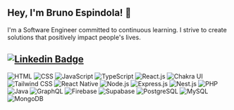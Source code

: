  ## Hey, I'm Bruno Espindola! 👋
I'm a Software Engineer committed to continuous learning. I strive to create solutions that positively impact people's lives.

[![Linkedin Badge](https://img.shields.io/badge/-Bruno%20Espindola-0A66C2?style=for-the-badge&logo=Linkedin&logoColor=white&link=https://www.linkedin.com/in/bruno-esp%C3%ADndola-37536a1a8//)](https://www.linkedin.com/in/bruno-esp%C3%ADndola-37536a1a8) 
---
![HTML](https://img.shields.io/badge/HTML-E34F26?style=for-the-badge&logo=html5&logoColor=white)
![CSS](https://img.shields.io/badge/CSS-1572B6?style=for-the-badge&logo=css3&logoColor=white)
![JavaScript](https://img.shields.io/badge/JavaScript-F7DF1E?style=for-the-badge&logo=javascript&logoColor=black)
![TypeScript](https://img.shields.io/badge/TypeScript-3178C6?style=for-the-badge&logo=typescript&logoColor=white)
![React.js](https://img.shields.io/badge/React-61DAFB?style=for-the-badge&logo=react&logoColor=black)
![Chakra UI](https://img.shields.io/badge/Chakra_UI-319795?style=for-the-badge&logo=chakraui&logoColor=white)
![Tailwind CSS](https://img.shields.io/badge/Tailwind_CSS-06B6D4?style=for-the-badge&logo=tailwindcss&logoColor=white)
![React Native](https://img.shields.io/badge/React_Native-61DAFB?style=for-the-badge&logo=react&logoColor=black)
![Node.js](https://img.shields.io/badge/Node.js-339933?style=for-the-badge&logo=node.js&logoColor=white)
![Express.js](https://img.shields.io/badge/Express.js-000000?style=for-the-badge&logo=express&logoColor=white)
![Nest.js](https://img.shields.io/badge/Nest.js-E0234E?style=for-the-badge&logo=nestjs&logoColor=white)
![PHP](https://img.shields.io/badge/PHP-777BB4?style=for-the-badge&logo=php&logoColor=white)
![Java](https://img.shields.io/badge/Java-007396?style=for-the-badge&logo=java&logoColor=white)
![GraphQL](https://img.shields.io/badge/GraphQL-E10098?style=for-the-badge&logo=graphql&logoColor=white)
![Firebase](https://img.shields.io/badge/Firebase-FFCA28?style=for-the-badge&logo=firebase&logoColor=black)
![Supabase](https://img.shields.io/badge/Supabase-3ECF8E?style=for-the-badge&logo=supabase&logoColor=white)
![PostgreSQL](https://img.shields.io/badge/PostgreSQL-4169E1?style=for-the-badge&logo=postgresql&logoColor=white)
![MySQL](https://img.shields.io/badge/MySQL-4479A1?style=for-the-badge&logo=mysql&logoColor=white)
![MongoDB](https://img.shields.io/badge/MongoDB-47A248?style=for-the-badge&logo=mongodb&logoColor=white)

